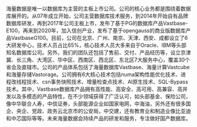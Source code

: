 海量数据是唯一以数据库为主营的主板上市公司。公司的核心业务都是围绕着数据库展开的。从07年成立开始，公司主营数据库技术服务，到2014年开始自有品牌数据库研发，再到2017年公司主板上市，发布了基于PG的数据库产品Vastbase-E100，再来到2020年，加入信创产业，发布了基于opengauss的商业版数据库产品VastbaseG100。目前，公司在北京、广州、南京、天津、西安、成都设立了6大研发中心，技术人员占比65%，核心技术人员大多来自于Oracle、IBM等头部知名数据库公司。另外，我们的团队还包括了售前、交付、产品经历等，设立京津冀、长三角、大湾区、华中区、西南区、西北区、东北区7大服务中心，覆盖30个省会及直辖市。公司的产品体系包括了海量数据库Vastbase、海量计算Vastcube和海量存储Vastorage。公司拥有6大核心技术包括numa架构性能优化技术、进程改线程技术、csn事务快照技术、增量检查点技术、AI原生技术、SQL-Bypass技术。其中，Vastbase数据库产品拥有高性能、高安全、高可用、高兼容、高并发以及多模态的产品特性，在不少领域获得了广泛认可，如头部基金、保险公司，像中华联合人寿，中信证券，头部能源企业如国家电网，中海油，另外还有很多国企、央企、党政、政务云北京市的公安局，中交建，还有教育业和制造业像比亚迪和中芯国际等等。未来海量数据会持续产品的研发和服务，专注做好国产数据库。